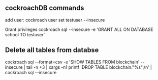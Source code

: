## cockroachDB commands

add user:
cockroach user set testuser --insecure

Grant privileges
cockroach sql --insecure -e 'GRANT ALL ON DATABASE school TO testuser'

## Delete all tables from databse 
cockroach sql --format=csv -e 'SHOW TABLES FROM blockchain'  --insecure | tail -n +3   | xargs -n1 printf 'DROP TABLE blockchain."%s";\n'   | cockroach sql --insecure
